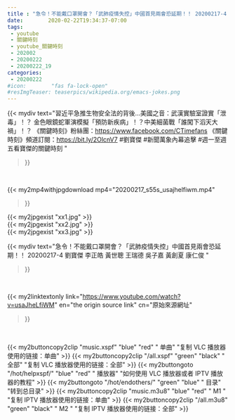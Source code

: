 ```yaml
---
title : "急令！不能戴口罩開會？「武肺疫情失控」中國首見兩會恐延期！！ 20200217-4 劉寶傑 李正皓 黃世聰 王瑞德 吳子嘉 黃創夏 康仁俊 "
date:        2020-02-22T19:34:37-07:00
tags:
 - youtube
 - 關鍵時刻
 - youtube_關鍵時刻
 - 202002
 - 20200222
 - 20200222_19
categories:
 - 20200222
#icon:        "fas fa-lock-open"
#resImgTeaser: teaserpics/wikipedia.org/emacs-jokes.png
---
```


{{< mydiv text="習近平急推生物安全法的背後…美國之音：武漢實驗室證實「泄毒」！？ 金色眼鏡蛇軍演模擬「預防新疾病」！？中美細菌戰「誰闖下滔天大禍」！？  《關鍵時刻》粉絲團：https://www.facebook.com/CTimefans 《關鍵時刻》頻道訂閱：https://bit.ly/2OlcnV7  #劉寶傑 #新聞萬象內幕追擊 #週一至週五看寶傑的關鍵時刻 "
>}}
<br>


{{< my2mp4withjpgdownload mp4="20200217_s55s_usajhelfiwm.mp4"
>}}

{{< my2jpgexist "xx1.jpg" >}}<br>
{{< my2jpgexist "xx2.jpg" >}}<br>
{{< my2jpgexist "xx3.jpg" >}}<br>



{{< mydiv text="急令！不能戴口罩開會？「武肺疫情失控」中國首見兩會恐延期！！ 20200217-4 劉寶傑 李正皓 黃世聰 王瑞德 吳子嘉 黃創夏 康仁俊 "
>}}
<br>

{{< my2linktextonly link="https://www.youtube.com/watch?v=usaJheLfiWM"
en="the origin source link" cn="原始來源網址"
>}}


<br>

{{< my2buttoncopy2clip "music.xspf"        "blue"   "red"    " 单曲"  "复制 VLC 播放器使用的链接：单曲" >}} {{< my2buttoncopy2clip "/all.xspf"         "green"  "black"  " 全部"  "复制 VLC 播放器使用的链接：全部" >}} {{< my2buttongoto      "/hot/helpxspf/"    "blue"   "red"    " 播放器" "如何使用 VLC 播放器或者 IPTV 播放器的教程" >}} {{< my2buttongoto      "/hot/endothers/"   "green"  "blue"   " 目录"   "转到总目录" >}} {{< my2buttoncopy2clip "music.m3u8"        "blue"   "red"    " M1 "    "复制 IPTV 播放器使用的链接：单曲" >}} {{< my2buttoncopy2clip "/all.m3u8"         "green"  "black"  " M2 "    "复制 IPTV 播放器使用的链接：全部" >}} 

